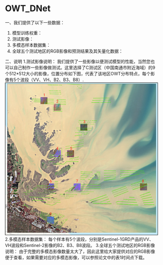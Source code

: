 # OWT_DNet

一、我们提供了以下一些数据：
  1. 模型训练权重：
  2. 测试影像：
  3. 多模态样本数据集：
  4. 全球五个测试地区的RGB影像和预测结果及其矢量化数据：

二、说明
  1.测试影像说明：
    我们提供了一些影像以便测试模型的性能，当然您也可以自己制作一些影像做测试。这里选择了C测试区（中国南通市附近海域）的9个512*512大小的影像，位置分布如下图，代表了该地区OWT分布特点，每个影像有5个波段（VV、VH、B2、B3、B8）.
![image](https://github.com/GZ200122/OWT_DNet/blob/main/Location%20map%20of%20the%209%20test%20images%20at%20Image%20C%20(waters%20near%20Nantong%20City%2C%20China).jpg)
  2.多模态样本数据集：
    每个样本有5个波段，分别是Sentinel-1GRD产品的VV、VH波段和Sentinel-2影像的B2、B3、B8波段。
  3.全球五个测试地区的RGB影像说明：
    由于完整的多模态影像数量太大了，因此这里给大家提供对应的RGB影像便于查看，如果需要对应的多模态影像，可以参照论文中的表1时间点下载。
